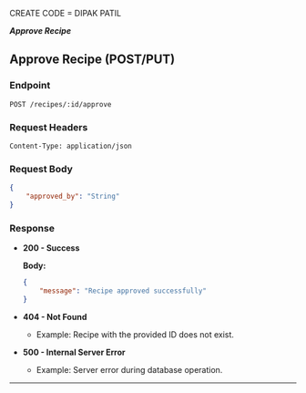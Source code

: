 CREATE CODE = DIPAK PATIL 
  

   *****Approve Recipe*****




## Approve Recipe (POST/PUT)

### Endpoint
```
POST /recipes/:id/approve
```

### Request Headers
```
Content-Type: application/json
```

### Request Body
```json
{
    "approved_by": "String"
}
```

### Response

- **200 - Success**

  **Body:**
  ```json
  {
      "message": "Recipe approved successfully"
  }
  ```

- **404 - Not Found**
  - Example: Recipe with the provided ID does not exist.

- **500 - Internal Server Error**
  - Example: Server error during database operation.

---
